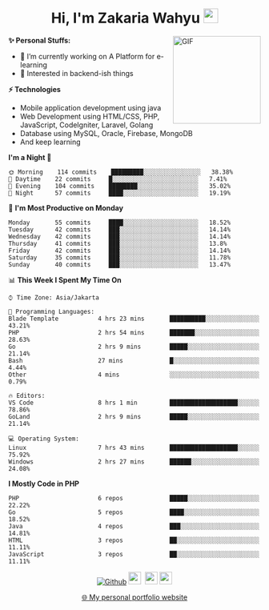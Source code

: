 <h1 align="center">Hi, I'm Zakaria Wahyu <img src="https://github.com/TheDudeThatCode/TheDudeThatCode/blob/master/Assets/Hi.gif" width="29px"></h1>

<img align="right" alt="GIF" height="175px" src="https://www.nayakapratama.co.id/wp-content/uploads/2019/07/Website-Maintenance.gif" />

**✨ Personal Stuffs:**
- 🔭 I’m currently working on A Platform for e-learning 
- 🌱 Interested in backend-ish things

**⚡ Technologies**
- Mobile application development using java
- Web Development using HTML/CSS, PHP, JavaScript, CodeIgniter, Laravel, Golang
- Database using MySQL, Oracle, Firebase, MongoDB
- And keep learning

<!--START_SECTION:waka-->
**I'm a Night 🦉** 

```text
🌞 Morning    114 commits    █████████░░░░░░░░░░░░░░░░   38.38% 
🌆 Daytime    22 commits     █░░░░░░░░░░░░░░░░░░░░░░░░   7.41% 
🌃 Evening    104 commits    ████████░░░░░░░░░░░░░░░░░   35.02% 
🌙 Night      57 commits     ████░░░░░░░░░░░░░░░░░░░░░   19.19%

```
📅 **I'm Most Productive on Monday** 

```text
Monday       55 commits     ████░░░░░░░░░░░░░░░░░░░░░   18.52% 
Tuesday      42 commits     ███░░░░░░░░░░░░░░░░░░░░░░   14.14% 
Wednesday    42 commits     ███░░░░░░░░░░░░░░░░░░░░░░   14.14% 
Thursday     41 commits     ███░░░░░░░░░░░░░░░░░░░░░░   13.8% 
Friday       42 commits     ███░░░░░░░░░░░░░░░░░░░░░░   14.14% 
Saturday     35 commits     ███░░░░░░░░░░░░░░░░░░░░░░   11.78% 
Sunday       40 commits     ███░░░░░░░░░░░░░░░░░░░░░░   13.47%

```


📊 **This Week I Spent My Time On** 

```text
⌚︎ Time Zone: Asia/Jakarta

💬 Programming Languages: 
Blade Template           4 hrs 23 mins       ██████████░░░░░░░░░░░░░░░   43.21% 
PHP                      2 hrs 54 mins       ███████░░░░░░░░░░░░░░░░░░   28.63% 
Go                       2 hrs 9 mins        █████░░░░░░░░░░░░░░░░░░░░   21.14% 
Bash                     27 mins             █░░░░░░░░░░░░░░░░░░░░░░░░   4.44% 
Other                    4 mins              ░░░░░░░░░░░░░░░░░░░░░░░░░   0.79%

🔥 Editors: 
VS Code                  8 hrs 1 min         ███████████████████░░░░░░   78.86% 
GoLand                   2 hrs 9 mins        █████░░░░░░░░░░░░░░░░░░░░   21.14%

💻 Operating System: 
Linux                    7 hrs 43 mins       ███████████████████░░░░░░   75.92% 
Windows                  2 hrs 27 mins       ██████░░░░░░░░░░░░░░░░░░░   24.08%

```

**I Mostly Code in PHP** 

```text
PHP                      6 repos             █████░░░░░░░░░░░░░░░░░░░░   22.22% 
Go                       5 repos             ████░░░░░░░░░░░░░░░░░░░░░   18.52% 
Java                     4 repos             ███░░░░░░░░░░░░░░░░░░░░░░   14.81% 
HTML                     3 repos             ██░░░░░░░░░░░░░░░░░░░░░░░   11.11% 
JavaScript               3 repos             ██░░░░░░░░░░░░░░░░░░░░░░░   11.11%

```



<!--END_SECTION:waka-->

<p align="center">
<a href="https://github.com/zakariawahyu" target="_blank"><img alt="Github" src="https://img.shields.io/badge/GitHub-%2312100E.svg?&style=for-the-badge&logo=Github&logoColor=white" /></a>
<a href="https://www.twitter.com/_zakariawahyu"><img src="https://img.shields.io/badge/twitter-%231DA1F2.svg?&style=for-the-badge&logo=twitter&logoColor=white" height=25></a> 
<a href="https://www.linkedin.com/in/zakariawahyu"><img src="https://img.shields.io/badge/linkedin-%230077B5.svg?&style=for-the-badge&logo=linkedin&logoColor=white" height=25></a> 
<a href="https://www.instagram.com/_zakariawahyu"><img src="https://img.shields.io/badge/instagram-%23E4405F.svg?&style=for-the-badge&logo=instagram&logoColor=white" height=25></a></p>
<p align="center"><a href="https://www.zakariawahyu.site">🌐 My personal portfolio website</a></p>
